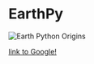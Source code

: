 # EarthPy

![Earth Python Origins](https://github.com/nakurunet/EarthPy/LightHardware.jpg)

[link to Google!](http://google.com)
